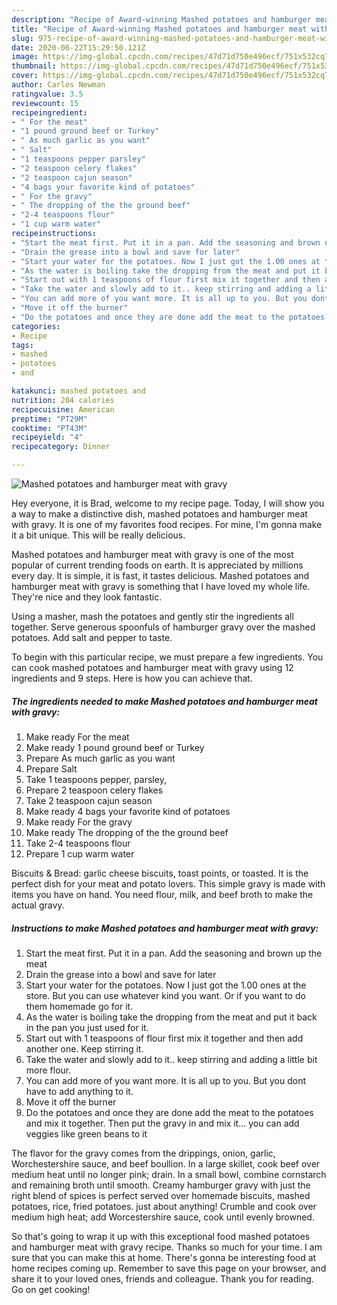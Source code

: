 ```yaml
---
description: "Recipe of Award-winning Mashed potatoes and hamburger meat with gravy"
title: "Recipe of Award-winning Mashed potatoes and hamburger meat with gravy"
slug: 975-recipe-of-award-winning-mashed-potatoes-and-hamburger-meat-with-gravy
date: 2020-06-22T15:29:50.121Z
image: https://img-global.cpcdn.com/recipes/47d71d750e496ecf/751x532cq70/mashed-potatoes-and-hamburger-meat-with-gravy-recipe-main-photo.jpg
thumbnail: https://img-global.cpcdn.com/recipes/47d71d750e496ecf/751x532cq70/mashed-potatoes-and-hamburger-meat-with-gravy-recipe-main-photo.jpg
cover: https://img-global.cpcdn.com/recipes/47d71d750e496ecf/751x532cq70/mashed-potatoes-and-hamburger-meat-with-gravy-recipe-main-photo.jpg
author: Carlos Newman
ratingvalue: 3.5
reviewcount: 15
recipeingredient:
- " For the meat"
- "1 pound ground beef or Turkey"
- " As much garlic as you want"
- " Salt"
- "1 teaspoons pepper parsley"
- "2 teaspoon celery flakes"
- "2 teaspoon cajun season"
- "4 bags your favorite kind of potatoes"
- " For the gravy"
- " The dropping of the the ground beef"
- "2-4 teaspoons flour"
- "1 cup warm water"
recipeinstructions:
- "Start the meat first. Put it in a pan. Add the seasoning and brown up the meat"
- "Drain the grease into a bowl and save for later"
- "Start your water for the potatoes. Now I just got the 1.00 ones at the store. But you can use whatever kind you want. Or if you want to do them homemade go for it."
- "As the water is boiling take the dropping from the meat and put it back in the pan you just used for it."
- "Start out with 1 teaspoons of flour first mix it together and then add another one. Keep stirring it."
- "Take the water and slowly add to it.. keep stirring and adding a little bit more flour."
- "You can add more of you want more. It is all up to you. But you dont have to add anything to it."
- "Move it off the burner"
- "Do the potatoes and once they are done add the meat to the potatoes and mix it together. Then put the gravy in and mix it... you can add veggies like green beans to it"
categories:
- Recipe
tags:
- mashed
- potatoes
- and

katakunci: mashed potatoes and 
nutrition: 204 calories
recipecuisine: American
preptime: "PT29M"
cooktime: "PT43M"
recipeyield: "4"
recipecategory: Dinner

---
```



![Mashed potatoes and hamburger meat with gravy](https://img-global.cpcdn.com/recipes/47d71d750e496ecf/751x532cq70/mashed-potatoes-and-hamburger-meat-with-gravy-recipe-main-photo.jpg)

Hey everyone, it is Brad, welcome to my recipe page. Today, I will show you a way to make a distinctive dish, mashed potatoes and hamburger meat with gravy. It is one of my favorites food recipes. For mine, I'm gonna make it a bit unique. This will be really delicious.

Mashed potatoes and hamburger meat with gravy is one of the most popular of current trending foods on earth. It is appreciated by millions every day. It is simple, it is fast, it tastes delicious. Mashed potatoes and hamburger meat with gravy is something that I have loved my whole life. They're nice and they look fantastic.

Using a masher, mash the potatoes and gently stir the ingredients all together. Serve generous spoonfuls of hamburger gravy over the mashed potatoes. Add salt and pepper to taste.


To begin with this particular recipe, we must prepare a few ingredients. You can cook mashed potatoes and hamburger meat with gravy using 12 ingredients and 9 steps. Here is how you can achieve that.

<!--inarticleads1-->

##### The ingredients needed to make Mashed potatoes and hamburger meat with gravy:

1. Make ready  For the meat
1. Make ready 1 pound ground beef or Turkey
1. Prepare  As much garlic as you want
1. Prepare  Salt
1. Take 1 teaspoons pepper, parsley,
1. Prepare 2 teaspoon celery flakes
1. Take 2 teaspoon cajun season
1. Make ready 4 bags your favorite kind of potatoes
1. Make ready  For the gravy
1. Make ready  The dropping of the the ground beef
1. Take 2-4 teaspoons flour
1. Prepare 1 cup warm water


Biscuits &amp; Bread: garlic cheese biscuits, toast points, or toasted. It is the perfect dish for your meat and potato lovers. This simple gravy is made with items you have on hand. You need flour, milk, and beef broth to make the actual gravy. 

<!--inarticleads2-->

##### Instructions to make Mashed potatoes and hamburger meat with gravy:

1. Start the meat first. Put it in a pan. Add the seasoning and brown up the meat
1. Drain the grease into a bowl and save for later
1. Start your water for the potatoes. Now I just got the 1.00 ones at the store. But you can use whatever kind you want. Or if you want to do them homemade go for it.
1. As the water is boiling take the dropping from the meat and put it back in the pan you just used for it.
1. Start out with 1 teaspoons of flour first mix it together and then add another one. Keep stirring it.
1. Take the water and slowly add to it.. keep stirring and adding a little bit more flour.
1. You can add more of you want more. It is all up to you. But you dont have to add anything to it.
1. Move it off the burner
1. Do the potatoes and once they are done add the meat to the potatoes and mix it together. Then put the gravy in and mix it... you can add veggies like green beans to it


The flavor for the gravy comes from the drippings, onion, garlic, Worchestershire sauce, and beef boullion. In a large skillet, cook beef over medium heat until no longer pink; drain. In a small bowl, combine cornstarch and remaining broth until smooth. Creamy hamburger gravy with just the right blend of spices is perfect served over homemade biscuits, mashed potatoes, rice, fried potatoes. just about anything! Crumble and cook over medium high heat; add Worcestershire sauce, cook until evenly browned. 

So that's going to wrap it up with this exceptional food mashed potatoes and hamburger meat with gravy recipe. Thanks so much for your time. I am sure that you can make this at home. There's gonna be interesting food at home recipes coming up. Remember to save this page on your browser, and share it to your loved ones, friends and colleague. Thank you for reading. Go on get cooking!
